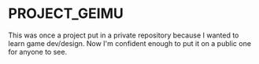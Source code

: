 # PROJECT_GEIMU
This was once a project put in a private repository because I wanted to learn game dev/design. Now I'm confident enough to put it on a public one for anyone to see. 
